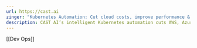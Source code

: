 ```yaml
---
url: https://cast.ai
zinger: "Kubernetes Automation: Cut cloud costs, improve performance & enhance security"
description: CAST AI’s intelligent Kubernetes automation cuts AWS, Azure, and GCP cloud costs, improves application performance, and boosts DevOps productivity.
---
```

[[Dev Ops]]
